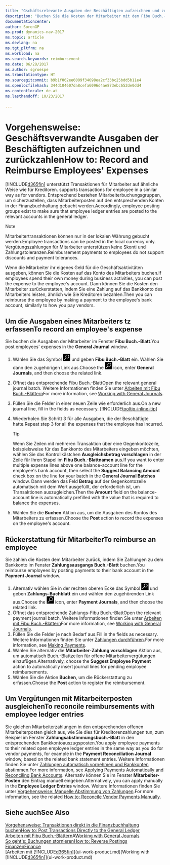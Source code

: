 ```yaml
---
title: "Gschäftsrelevante Ausgaben der Beschäftigten aufzeichnen und zurückzahlen"
description: "Buchen Sie die Kosten der Mitarbeiter mit dem Fibu Buch.-Blatt zu dem Konto und buchen Sie später die Zahlung an das Bankkonto des Mitarbeiters, dem die geschäftsverwandten Ausgaben zurückzuerstatten sind."
documentationcenter: 
author: SorenGP
ms.prod: dynamics-nav-2017
ms.topic: article
ms.devlang: na
ms.tgt_pltfrm: na
ms.workload: na
ms.search.keywords: reimbursement
ms.date: 06/28/2017
ms.author: sgroespe
ms.translationtype: HT
ms.sourcegitcommit: b9b1f062ee6009f34698ea2cf33bc25bdd5b11e4
ms.openlocfilehash: 344d104607da8cefa6096d4ae873ebc652de0dd4
ms.contentlocale: de-at
ms.lasthandoff: 10/23/2017

---
```

# <a name="how-to-record-and-reimburse-employees-expenses"></a><span data-ttu-id="c8598-103">Vorgehensweise: Geschäftsverwandte Ausgaben der Beschäftigten aufzeichnen und zurückzahlen</span><span class="sxs-lookup"><span data-stu-id="c8598-103">How to: Record and Reimburse Employees' Expenses</span></span>
[!INCLUDE[d365fin](includes/d365fin_md.md)]<span data-ttu-id="c8598-104"> unterstützt Transaktionen für Mitarbeiter auf ähnliche Weise wie für Kreditoren.</span><span class="sxs-lookup"><span data-stu-id="c8598-104"> supports transactions for employee in a similar way as for vendors.</span></span> <span data-ttu-id="c8598-105">Entsprechend bestehen Mitarbeiterbuchungsgruppen, um sicherzustellen, dass Mitarbeiterposten auf den entsprechenden Konten in der Finanzbuchhaltung gebucht werden.</span><span class="sxs-lookup"><span data-stu-id="c8598-105">Accordingly, employee posting groups exist to make sure that employee ledger entries are posted to the relevant accounts in the general ledger.</span></span>

> [!NOTE]  
> <span data-ttu-id="c8598-106">Mitarbeitertransaktionen können nur in der lokalen Währung gebucht werden.</span><span class="sxs-lookup"><span data-stu-id="c8598-106">Employee transactions can be posted in the local currency only.</span></span> <span data-ttu-id="c8598-107">Vergütungszahlungen für Mitarbeiter unterstützen keine Skonti und Zahlungstoleranzen.</span><span class="sxs-lookup"><span data-stu-id="c8598-107">Reimbursement payments to employees do not support discounts and payment tolerances.</span></span>

<span data-ttu-id="c8598-108">Wenn die Mitarbeiter ihr eigenes Geld für die Geschäftsaktivitäten ausgeben, können Sie die Kosten auf das Konto des Mitarbeiters buchen.</span><span class="sxs-lookup"><span data-stu-id="c8598-108">If employees spend their own money during business activities, you can post the expense to the employee's account.</span></span> <span data-ttu-id="c8598-109">Dann können Sie die Kosten den Mitarbeiter zurückerstatten, indem Sie eine Zahlung auf das  Bankkonto des Mitarbeiters leisten, ähnlich wie Sie Kreditoren bezahlen.</span><span class="sxs-lookup"><span data-stu-id="c8598-109">Then you can reimburse the employee by making a payment to the employee's bank account, similarly to how you pay vendors.</span></span>

## <a name="to-record-an-employees-expense"></a><span data-ttu-id="c8598-110">Um die Ausgaben eines Mitarbeiters tz erfassen</span><span class="sxs-lookup"><span data-stu-id="c8598-110">To record an employee's expense</span></span>
<span data-ttu-id="c8598-111">Sie buchen die Ausgaben der Mitarbeiter im Fenster **Fibu Buch.-Blatt**.</span><span class="sxs-lookup"><span data-stu-id="c8598-111">You post employees' expenses in the **General Journal** window.</span></span>
1. <span data-ttu-id="c8598-112">Wählen Sie das Symbol ![Nach Seite oder Bericht suchen](media/ui-search/search_small.png "Nach Seite oder Bericht suchen") und geben **Fibu Buch.-Blatt** ein. Wählen Sie dann den zugehörigen Link aus.</span><span class="sxs-lookup"><span data-stu-id="c8598-112">Choose the ![Search for Page or Report](media/ui-search/search_small.png "Search for Page or Report icon") icon, enter **General Journals**, and then choose the related link.</span></span>
2. <span data-ttu-id="c8598-113">Öffnet das entsprechende Fibu Buch.-Blatt</span><span class="sxs-lookup"><span data-stu-id="c8598-113">Open the relevant general journal batch.</span></span> <span data-ttu-id="c8598-114">Weitere Informationen finden Sie unter [Arbeiten mit Fibu Buch.-Blättern](ui-work-general-journals.md)</span><span class="sxs-lookup"><span data-stu-id="c8598-114">For more information, see [Working with General Journals](ui-work-general-journals.md).</span></span>
3. <span data-ttu-id="c8598-115">Füllen Sie die Felder in einer neuen Zeile wie erforderlich aus.</span><span class="sxs-lookup"><span data-stu-id="c8598-115">On a new journal line, fill in the fields as necessary.</span></span> [!INCLUDE[tooltip-inline-tip](includes/tooltip-inline-tip_md.md)]    
4. <span data-ttu-id="c8598-116">Wiederholen Sie Schritt 3 für alle Ausgaben, die der Beschäftigte hatte.</span><span class="sxs-lookup"><span data-stu-id="c8598-116">Repeat step 3 for all the expenses that the employee has incurred.</span></span>

    > [!TIP]  
    > <span data-ttu-id="c8598-117">Wenn Sie Zeilen mit mehreren Transaktion über eine Gegenkontozeile, beispielsweise für das Bankkonto des Mitarbeiters eingeben möchten, wählen Sie das Kontrollkästchen **Ausgleichsbetrag vorschlagen** in der Zeile für Ihren Stapel im **Fibu Buch.-Blattnamen** aus.</span><span class="sxs-lookup"><span data-stu-id="c8598-117">If you want to enter multiple expense lines above one balance-account line for the employee's bank account, then select the **Suggest Balancing Amount** check box on the line for your batch in the **General Journal Batches** window.</span></span> <span data-ttu-id="c8598-118">Dann werden das Feld **Betrag** auf der Gegenkontozeile automatisch mit dem Wert ausgefüllt, der erforderlich ist, um Transaktionen auszugleichen.</span><span class="sxs-lookup"><span data-stu-id="c8598-118">Then the **Amount** field on the balance-account line is automatically prefilled with the value that is required to balance the expenses.</span></span>
5. <span data-ttu-id="c8598-119">Wählen Sie die **Buchen** Aktion aus, um die Ausgaben des Kontos des Mitarbeiters zu erfassen.</span><span class="sxs-lookup"><span data-stu-id="c8598-119">Choose the **Post** action to record the expenses on the employee's account.</span></span>

## <a name="to-reimburse-an-employee"></a><span data-ttu-id="c8598-120">Rückerstattung für Mitarbeiter</span><span class="sxs-lookup"><span data-stu-id="c8598-120">To reimburse an employee</span></span>
<span data-ttu-id="c8598-121">Sie zahlen die Kosten dem Mitarbeiter zurück, indem Sie Zahlungen zu dem Bankkonto im Fenster **Zahlungsausgangs Buch.-Blatt** buchen.</span><span class="sxs-lookup"><span data-stu-id="c8598-121">You reimburse employees by posting payments to their bank account in the **Payment Journal** window.</span></span>
1. <span data-ttu-id="c8598-122">Alternativ wählen Sie in der rechten oberen Ecke das Symbol ![Nach Seite oder Bericht suchen](media/ui-search/search_small.png "Nach Seite oder Bericht suchen") und geben **Zahlungs-Buchblatt** ein und wählen den zugehörenden Link aus.</span><span class="sxs-lookup"><span data-stu-id="c8598-122">Choose the ![Search for Page or Report](media/ui-search/search_small.png "Search for Page or Report icon") icon, enter **Payment Journals**, and then choose the related link.</span></span>
2. <span data-ttu-id="c8598-123">Öffnet das entsprechende Zahlungs-Fibu Buch.-Blatt</span><span class="sxs-lookup"><span data-stu-id="c8598-123">Open the relevant payment journal batch.</span></span> <span data-ttu-id="c8598-124">Weitere Informationen finden Sie unter [Arbeiten mit Fibu Buch.-Blättern](ui-work-general-journals.md)</span><span class="sxs-lookup"><span data-stu-id="c8598-124">For more information, see [Working with General Journals](ui-work-general-journals.md).</span></span>
3. <span data-ttu-id="c8598-125">Füllen Sie die Felder je nach Bedarf aus.</span><span class="sxs-lookup"><span data-stu-id="c8598-125">Fill in the fields as necessary.</span></span> <span data-ttu-id="c8598-126">Weitere Informationen finden Sie unter [Zahlungen durchführen](payables-make-payments.md).</span><span class="sxs-lookup"><span data-stu-id="c8598-126">For more information, see [Making Payments](payables-make-payments.md).</span></span>
4. <span data-ttu-id="c8598-127">Wählen Sie alternativ die **Mitarbeiter-Zahlung vorschlagen** Aktion aus, um automatisch Buch.-Blattzeilen für offene Mitarbeitervergütungen einzufügen.</span><span class="sxs-lookup"><span data-stu-id="c8598-127">Alternatively, choose the **Suggest Employee Payment** action to automatically insert journal lines for pending employee reimbursements.</span></span>
5. <span data-ttu-id="c8598-128">Wählen Sie die Aktion **Buchen**, um die Rückerstattung zu erfassen.</span><span class="sxs-lookup"><span data-stu-id="c8598-128">Choose the **Post** action to register the reimbursement.</span></span>  

## <a name="to-reconcile-reimbursements-with-employee-ledger-entries"></a><span data-ttu-id="c8598-129">Um Vergütungen mit Mitarbeiterposten ausgleichen</span><span class="sxs-lookup"><span data-stu-id="c8598-129">To reconcile reimbursements with employee ledger entries</span></span>
<span data-ttu-id="c8598-130">Sie gleichen Mitarbeiterzahlungen in den entsprechenden offenen Mitarbeiterposten gleich aus, wie Sie dies für Kreditorenzahlungen tun, zum Beispiel im Fenster **Zahlungsabstimmungsbuch.-Blatt** in den entsprechenden Bankkontoauszugsposten.</span><span class="sxs-lookup"><span data-stu-id="c8598-130">You apply employee payments to their related open employee ledger entries in the same way as you do for vendor payments, for example in the **Payment Reconciliation Journal** window, based on the related bank statement entries.</span></span> <span data-ttu-id="c8598-131">Weitere Informationen finden Sie unter [Zahlungen automatisch vornehmen und Bankkonten abstimmen](receivables-apply-payments-auto-reconcile-bank-accounts.md).</span><span class="sxs-lookup"><span data-stu-id="c8598-131">For more information, see [Applying Payments Automatically and Reconciling Bank Accounts](receivables-apply-payments-auto-reconcile-bank-accounts.md).</span></span> <span data-ttu-id="c8598-132">Alternativ können Sie im Fenster **Mitarbeiter-Posten** den Eintrag manuell eingeben.</span><span class="sxs-lookup"><span data-stu-id="c8598-132">Alternatively, you can apply manually in the **Employee Ledger Entries** window.</span></span> <span data-ttu-id="c8598-133">Weitere Informationen finden Sie unter [Vorgehensweise: Manuelle Abstimmung von Zahlungen](payables-how-apply-purchase-transactions-manually.md).</span><span class="sxs-lookup"><span data-stu-id="c8598-133">For more information, see the related [How to: Reconcile Vendor Payments Manually](payables-how-apply-purchase-transactions-manually.md).</span></span>  

## <a name="see-also"></a><span data-ttu-id="c8598-134">Siehe auch</span><span class="sxs-lookup"><span data-stu-id="c8598-134">See Also</span></span>
[<span data-ttu-id="c8598-135">Vorgehensweise: Transaktionen direkt in die Finanzbuchhaltung buchen</span><span class="sxs-lookup"><span data-stu-id="c8598-135">How to: Post Transactions Directly to the General Ledger</span></span>](finance-how-post-transactions-directly.md)  
<span data-ttu-id="c8598-136">[Arbeiten mit Fibu Buch.-Blättern](ui-work-general-journals.md)A</span><span class="sxs-lookup"><span data-stu-id="c8598-136">[Working with General Journals](ui-work-general-journals.md)</span></span>  
[<span data-ttu-id="c8598-137">So geht's: Buchungen stornieren</span><span class="sxs-lookup"><span data-stu-id="c8598-137">How to: Reverse Postings</span></span>](finance-how-reverse-journal-posting.md)  
[<span data-ttu-id="c8598-138">Finanzen</span><span class="sxs-lookup"><span data-stu-id="c8598-138">Finance</span></span>](finance.md)  
<span data-ttu-id="c8598-139">[Arbeiten mit [!INCLUDE[d365fin](includes/d365fin_md.md)]](ui-work-product.md)</span><span class="sxs-lookup"><span data-stu-id="c8598-139">[Working with [!INCLUDE[d365fin](includes/d365fin_md.md)]](ui-work-product.md)</span></span>  

